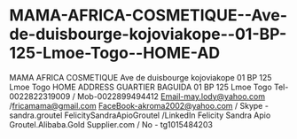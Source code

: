 MAMA-AFRICA-COSMETIQUE--Ave-de-duisbourge-kojoviakope--01-BP-125-Lmoe-Togo--HOME-AD
===================================================================================

MAMA AFRICA COSMETIQUE  Ave de duisbourge kojoviakope  01 BP 125 Lmoe Togo  HOME ADDRESS  GUARTIER BAGUIDA  01 BP 125 Lmoe Togo  Tel-0022822319009 / Mob-0022899494412  Email-may.lody@yahoo.com /fricamama@gmail.com FaceBook-akroma2002@yahoo.com / Skype -sandra.groutel FelicitySandraApioGroutel /LinkedIn Felicity Sandra Apio Groutel.Alibaba.Gold Supplier.com / No - tg1015484203
